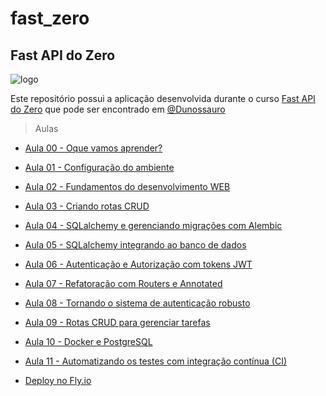 # fast_zero
 ## Fast API do Zero
 
 ![logo](/img/fastapilogo.png)
 
 Este repositório possui a aplicação desenvolvida durante o curso [Fast API do Zero](https://youtube.com/playlist?list=PLOQgLBuj2-3IuFbt-wJw2p2NiV9WTRzIP&si=BB_7IJj5y_Aeaz1l) que pode ser encontrado em [@Dunossauro](https://www.youtube.com/@Dunossauro)
 
 > Aulas 
 - [Aula 00 - Oque vamos aprender?](https://www.youtube.com/live/QShMRcicxnE?si=Tb9Y6nWx-u78ZrZT) 
 - [Aula 01 - Configuração do ambiente](https://www.youtube.com/live/-Pi5AmOfL2s?si=dh31wb1usM-EJbz0)
 - [Aula 02 - Fundamentos do desenvolvimento WEB](https://www.youtube.com/live/2zCrXGc4QME?si=MinErKPakcTFhmer)
 - [Aula 03 - Criando rotas CRUD](https://www.youtube.com/live/WnhDgVLYfx0?si=Q0IkMnDeJ4zhJlr9)
 - [Aula 04 - SQLalchemy e gerenciando migrações com Alembic](https://www.youtube.com/live/_87z5b4szW4?si=JlaxIS2pMt8n1RSI)
 - [Aula 05 - SQLalchemy integrando ao banco de dados](https://www.youtube.com/live/6pXA6zg6hT0?si=mZLEJ5y-PAXLiFmd)
 - [Aula 06 - Autenticação e Autorização com tokens JWT](https://www.youtube.com/live/STt-lARdLSM?si=xXUlSfS3XxjZ_HiC)
 - [Aula 07 - Refatoração com Routers e Annotated](https://www.youtube.com/live/nGqvdJ4Z-iA?si=hAUqgH9cMEuPoYFE)
 - [Aula 08 - Tornando o sistema de autenticação robusto](https://www.youtube.com/live/JzJYWQ6wBAE?si=BzqSeA01RkSAtb7d)
 - [Aula 09 - Rotas CRUD para gerenciar tarefas](https://www.youtube.com/live/yrTVzukvOJM?si=pJv10KVh5RQG6VD_)
 - [Aula 10 - Docker e PostgreSQL](https://www.youtube.com/live/bpBbbUgmdMs?si=gbPw7UeW6-SZ1Z0y)
 - [Aula 11 - Automatizando os testes com integração contínua (CI)](https://www.youtube.com/live/xb_jtnYiPUQ?si=n0bcUk7sj-GCmfsh )
 
 - [Deploy no Fly.io](https://www.youtube.com/live/Xt7A5QnsSeo?si=cDEREDSzUZ-4TbCR)
